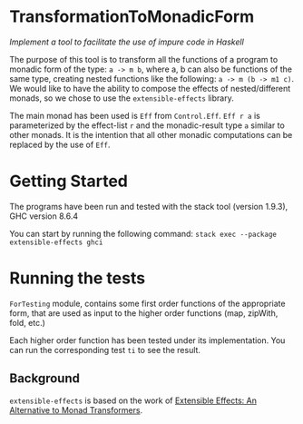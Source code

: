 # TransformationToMonadicForm

*Implement a tool to facilitate the use of impure code in Haskell*

The purpose of this tool is to transform all the functions of a program to
monadic form of the type: `a -> m b`, where a, b can also be functions of the 
same type, creating nested functions like the following: `a -> m (b -> m1 c)`. 
We would like to have the ability to compose the effects of nested/different
monads, so we chose to use the `extensible-effects` library. 

The main monad has been used is `Eff` from `Control.Eff`.
`Eff r a` is parameterized by the effect-list `r` and the monadic-result type
`a` similar to other monads.
It is the intention that all other monadic computations can be replaced by the
use of `Eff`.



# Getting Started

The programs have been run and tested with the stack tool (version 1.9.3),
GHC version 8.6.4

You can start by running the following command:
`stack exec --package extensible-effects ghci` 

# Running the tests

`ForTesting` module, contains some first order functions of the appropriate 
form, that are used as input to the higher order functions (map, zipWith, 
fold, etc.)

Each higher order function has been tested under its implementation.
You can run the corresponding test `ti` to see the result.


## Background

`extensible-effects` is based on the work of
[Extensible Effects: An Alternative to Monad Transformers](http://okmij.org/ftp/Haskell/extensible/).

